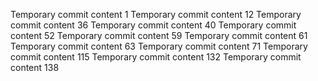 Temporary commit content 1
Temporary commit content 12
Temporary commit content 36
Temporary commit content 40
Temporary commit content 52
Temporary commit content 59
Temporary commit content 61
Temporary commit content 63
Temporary commit content 71
Temporary commit content 115
Temporary commit content 132
Temporary commit content 138
